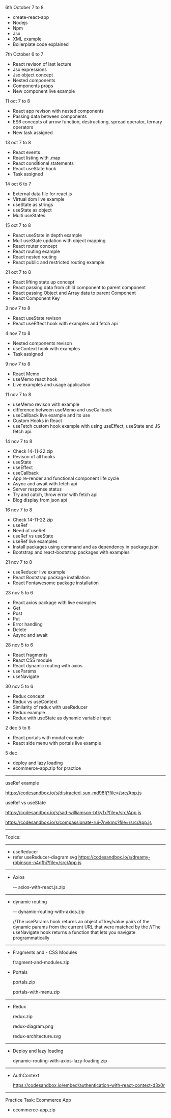 6th October
7 to 8
- create-react-app
- Nodejs
- Npm
- Jsx 
- XML example
- Boilerplate code explained


7th October
6 to 7
- React revison of last lecture
- Jsx expressions
- Jsx object concept
- Nested components
- Components props
- New component live example

11 oct
7 to 8
- React app revison with nested components
- Passing data between components
- ES6 concepts of arrow function, destructiong, spread operator, ternary operators
- New task assigned

13 oct
7 to 8
- React events
- React listing with .map
- React conditional statements
- React useState hook
- Task assigned

14 oct
6 to 7
- External data file for react js
- Virtual dom live example
- useState as strings
- useState as object
- Multi useStates

15 oct
7 to 8
- React useState in depth example
- Mult useState updation with object mapping
- React router concept
- React routing example
- React nested routing
- React public and restricted routing example


21 oct
7 to 8
- React lifting state up concept
- React passing data from child component to parent component
- React passing Object and Array data to parent Component
- React Component Key



3 nov
7 to 8
- React useState revison
- React useEffect hook with examples and fetch api

4 nov
7 to 8
- Nested components revison
- useContext hook with examples
- Task assigned

9 nov
7 to 8
- React Memo
- useMemo react hook
- Live examples and usage application


11 nov
7 to 8
- useMemo revison with example
- difference between useMemo and useCallback
- useCallback live example and its use 
- Custom Hooks in React
- useFetch custom hook example with using useEffect, useState and JS fetch api.


14 nov
7 to 8
- Check 14-11-22.zip
- Revison of all hooks
- useState
- useEffect
- useCallback
- App re-render and functional component life cycle
- Async and await with fetch api
- Server response status
- Try and catch, throw error with fetch api
- Blog display from json api


16 nov
7 to 8
- Check 14-11-22.zip
- useRef 
- Need of useRef
- useRef vs useState
- useRef live examples
- Install packages using command and as dependency in package.json
- Bootstrap and react-bootstrap packages with examples

21 nov
7 to 8
- useReducer live example
- React Bootstrap package installation
- React Fontawesome package installation

23 nov
5 to 6
- React axios package with live examples
- Get
- Post
- Put
- Error handling
- Delete
- Async and await

28 nov
5 to 6
- React fragments
- React CSS module
- React dynamic routing with axios
- useParams
- useNavigate

30 nov
5 to 6
- Redux concept
- Redux vs useContext
- Similarity of redux with useReducer
- Redux example
- Redux with useState as dynamic variable input

2 dec
5 to 6
- React portals with modal example
- React side menu with portals live example

5 dec
- deploy and lazy loading
- ecommerce-app.zip for practice


----------------------------------------------------------

useRef example

https://codesandbox.io/s/distracted-sun-md98fj?file=/src/App.js


useRef vs useState

https://codesandbox.io/s/sad-williamson-bfky1x?file=/src/App.js

https://codesandbox.io/s/compassionate-rui-7nvkmc?file=/src/App.js

----------------------------------------------------------



Topics:

  ----------------------------------------------------------

- useReducer
- refer useReducer-diagram.svg
https://codesandbox.io/s/dreamy-robinson-n4qfhi?file=/src/App.js

----------------------------------------------------------

- Axios

  -- axios-with-react.js.zip

----------------------------------------------------------

- dynamic routing

    -- dynamic-routing-with-axios.zip

    //The useParams hook returns an object of key/value pairs of the dynamic params from the current URL that were matched by the <Route path>
    //The useNavigate hook returns a function that lets you navigate programmatically

----------------------------------------------------------
  
- Fragments and - CSS Modules
  
  fragment-and-modules.zip

- Portals

    portals.zip
    
    portals-with-menu.zip



----------------------------------------------------------

- Redux

  redux.zip 
  
  redux-diagram.png 
  
  redux-architecture.svg
  


----------------------------------------------------------
- Deploy and lazy loading

  dynamic-routing-with-axios-lazy-loading.zip
  
  
  
  

----------------------------------------------------------

- AuthContext

  https://codesandbox.io/embed/authentication-with-react-context-d3x0r

  
----------------------------------------------------------

Practice Task:
Ecommerce App

  - ecommerce-app.zip


